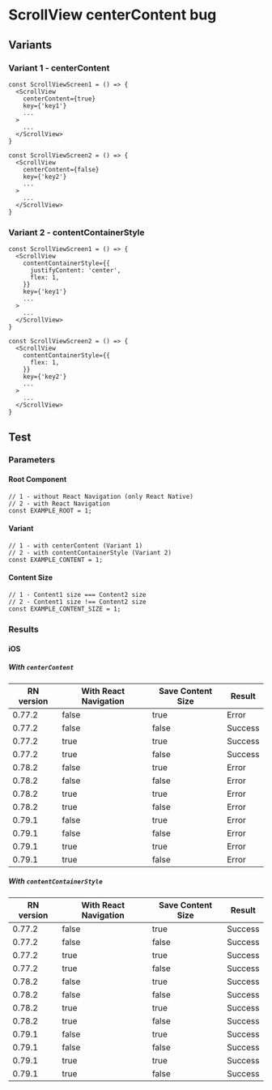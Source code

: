 # ScrollView centerContent bug

## Variants

### Variant 1 - centerContent

```
const ScrollViewScreen1 = () => {
  <ScrollView
    centerContent={true}
    key={'key1'}
    ...
  >
    ...
  </ScrollView>
}

const ScrollViewScreen2 = () => {
  <ScrollView
    centerContent={false}
    key={'key2'}
    ...
  >
    ...
  </ScrollView>
}
```

### Variant 2 - contentContainerStyle

```
const ScrollViewScreen1 = () => {
  <ScrollView
    contentContainerStyle={{
      justifyContent: 'center',
      flex: 1,
    }}
    key={'key1'}
    ...
  >
    ...
  </ScrollView>
}

const ScrollViewScreen2 = () => {
  <ScrollView
    contentContainerStyle={{
      flex: 1,
    }}
    key={'key2'}
    ...
  >
    ...
  </ScrollView>
}
```

## Test

### Parameters

#### Root Component

```
// 1 - without React Navigation (only React Native)
// 2 - with React Navigation
const EXAMPLE_ROOT = 1;
```

#### Variant

```
// 1 - with centerContent (Variant 1)
// 2 - with contentContainerStyle (Variant 2)
const EXAMPLE_CONTENT = 1;
```

#### Content Size

```
// 1 - Content1 size === Content2 size
// 2 - Content1 size !== Content2 size
const EXAMPLE_CONTENT_SIZE = 1;
```

### Results

#### iOS

##### With `centerContent`

| RN version | With React Navigation | Save Content Size | Result  |
|------------|-----------------------|-------------------|---------|
| 0.77.2     | false                 | true              | Error   |
| 0.77.2     | false                 | false             | Success |
| 0.77.2     | true                  | true              | Success |
| 0.77.2     | true                  | false             | Success |
| 0.78.2     | false                 | true              | Error   |
| 0.78.2     | false                 | false             | Error   |
| 0.78.2     | true                  | true              | Error   |
| 0.78.2     | true                  | false             | Error   |
| 0.79.1     | false                 | true              | Error   |
| 0.79.1     | false                 | false             | Error   |
| 0.79.1     | true                  | true              | Error   |
| 0.79.1     | true                  | false             | Error   |

##### With `contentContainerStyle`

| RN version | With React Navigation | Save Content Size | Result  |
|------------|-----------------------|-------------------|---------|
| 0.77.2     | false                 | true              | Success |
| 0.77.2     | false                 | false             | Success |
| 0.77.2     | true                  | true              | Success |
| 0.77.2     | true                  | false             | Success |
| 0.78.2     | false                 | true              | Success |
| 0.78.2     | false                 | false             | Success |
| 0.78.2     | true                  | true              | Success |
| 0.78.2     | true                  | false             | Success |
| 0.79.1     | false                 | true              | Success |
| 0.79.1     | false                 | false             | Success |
| 0.79.1     | true                  | true              | Success |
| 0.79.1     | true                  | false             | Success |
